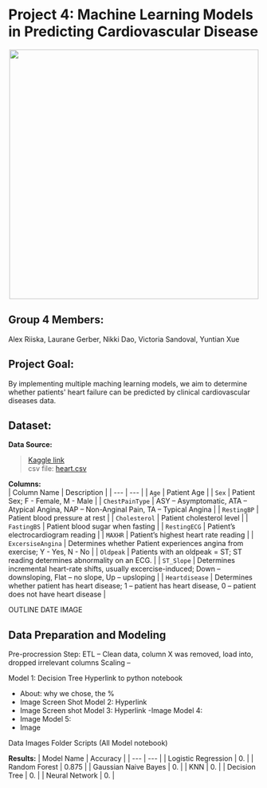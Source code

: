# Project 4: Machine Learning Models in Predicting Cardiovascular Disease 
<p align = "center">
    <img src="https://physicians.wustl.edu/wp-content/uploads/2020/06/heartbody.jpg", width="500"/>
</p>

## Group 4 Members:

Alex Riiska, Laurane Gerber, Nikki Dao, Victoria Sandoval, Yuntian Xue

## Project Goal: 

By implementing multiple maching learning models, we aim to determine whether patients' heart failure can be predicted by clinical cardiovascular diseases data. 

## Dataset: 

**Data Source:**  
> [Kaggle link](https://www.kaggle.com/datasets/fedesoriano/heart-failure-prediction)  
csv file: [heart.csv](Resources/heart.csv)  

**Columns:**  
| Column Name | Description |
| --- | --- |
| `Age` | Patient Age |
| `Sex` | Patient Sex; F - Female, M - Male |
| `ChestPainType` | ASY – Asymptomatic, ATA – Atypical Angina, NAP – Non-Anginal Pain, TA – Typical Angina |
| `RestingBP` | Patient blood pressure at rest |
| `Cholesterol` | Patient cholesterol level |
| `FastingBS` | Patient blood sugar when fasting |
| `RestingECG` | Patient’s electrocardiogram reading |
| `MAXHR` | Patient’s highest heart rate reading |
| `ExcersiseAngina` | Determines whether Patient experiences angina from exercise; Y - Yes, N - No |
| `Oldpeak` | Patients with an oldpeak = ST; ST reading determines abnormality on an ECG. |
| `ST_Slope` | Determines incremental heart-rate shifts, usually excercise-induced; Down – downsloping, Flat – no slope, Up – upsloping |
| `Heartdisease` | Determines whether patient has heart disease; 1 – patient has heart disease, 0 – patient does not have heart disease |


OUTLINE DATE IMAGE

## Data Preparation and Modeling


Pre-procression Step: 
ETL – Clean data, column X was removed, load into, dropped irrelevant columns
Scaling –  

Model 1: Decision Tree Hyperlink to python notebook
-	About: why we chose, the %
-	Image Screen Shot
Model 2: Hyperlink
-	Image Screen shot
Model 3: Hyperlink
-Image
Model 4: 
-	Image
Model 5:
-	Image

Data
Images Folder
Scripts (All Model notebook)

**Results:**
| Model Name | Accuracy |
| --- | --- |
| Logistic Regression | 0. |
| Random Forest | 0.875 |
| Gaussian Naive Bayes | 0.   |
| KNN | 0. |
| Decision Tree | 0. |
| Neural Network | 0. |

